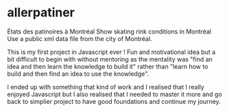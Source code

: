 # allerpatiner
États des patinoires à Montréal
Show skating rink conditions in Montréal
Use a public xml data file from the city of Montréal.

This is my first project in Javascript ever ! 
Fun and motivational idea but a bit difficult to begin with without mentoring as the mentality was "find an idea and then learn the knowledge to build it" rather than "learn how to build and then find an idea to use the knowledge".

I ended up with something that kind of work and I realised that I really enjoyed Javascript but I also realised that I needed to master it more and go back to simplier project to have good foundations and continue my journey. 


